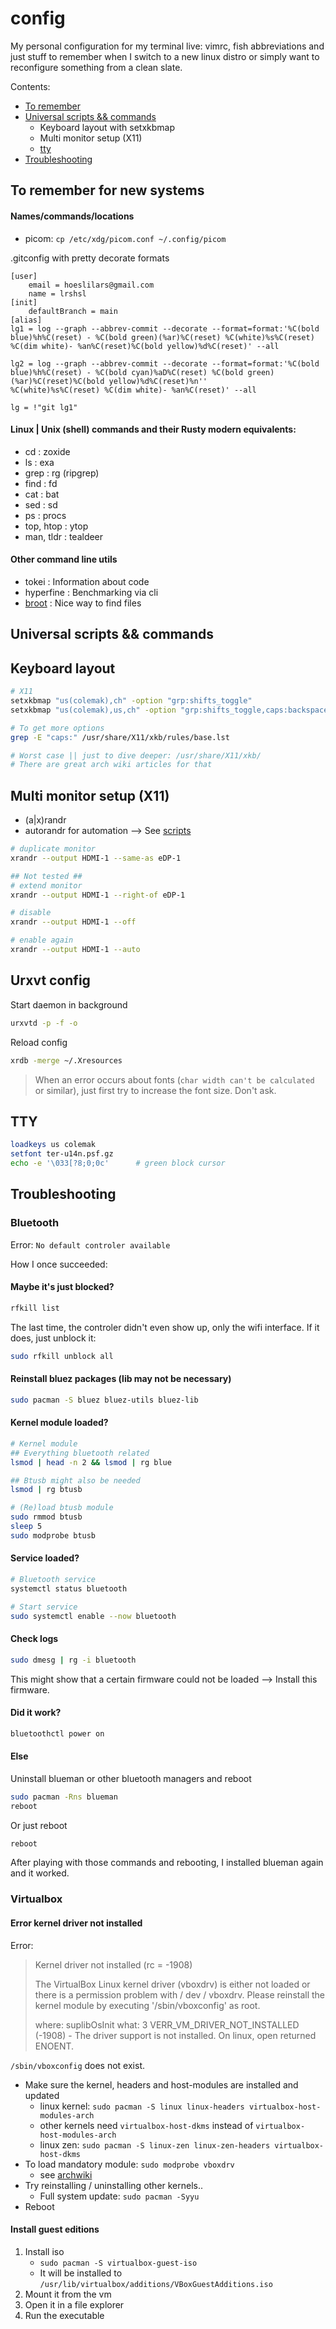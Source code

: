 
# config
My personal configuration for my terminal live: vimrc, fish abbreviations and just stuff to remember when I switch to a new linux distro or simply want to reconfigure something from a clean slate.

Contents:
- [To remember](#to-remember-for-new-systems)
- [Universal scripts && commands](#universal-scripts-commands)
    - Keyboard layout with setxkbmap
    - Multi monitor setup (X11)
    - [tty](#tty)
- [Troubleshooting](#troubleshooting)


## To remember for new systems

#### Names/commands/locations
  - picom: `cp /etc/xdg/picom.conf ~/.config/picom`

.gitconfig with pretty decorate formats
```
[user]
	email = hoeslilars@gmail.com
	name = lrshsl
[init]
	defaultBranch = main
[alias]
lg1 = log --graph --abbrev-commit --decorate --format=format:'%C(bold blue)%h%C(reset) - %C(bold green)(%ar)%C(reset) %C(white)%s%C(reset) %C(dim white)- %an%C(reset)%C(bold yellow)%d%C(reset)' --all

lg2 = log --graph --abbrev-commit --decorate --format=format:'%C(bold blue)%h%C(reset) - %C(bold cyan)%aD%C(reset) %C(bold green)(%ar)%C(reset)%C(bold yellow)%d%C(reset)%n''          %C(white)%s%C(reset) %C(dim white)- %an%C(reset)' --all

lg = !"git lg1"
```

#### Linux | Unix (shell) commands and their Rusty modern equivalents:
- cd                : zoxide
- ls                : exa
- grep              : rg (ripgrep)
- find              : fd
- cat               : bat
- sed               : sd
- ps                : procs
- top, htop         : ytop
- man, tldr         : tealdeer

#### Other command line utils
- tokei : Information about code
- hyperfine : Benchmarking via cli
- [broot](https://github.com/Canop/broot) : Nice way to find files


## Universal scripts && commands

## Keyboard layout
```sh
# X11
setxkbmap "us(colemak),ch" -option "grp:shifts_toggle"
setxkbmap "us(colemak),us,ch" -option "grp:shifts_toggle,caps:backspace"

# To get more options
grep -E "caps:" /usr/share/X11/xkb/rules/base.lst

# Worst case || just to dive deeper: /usr/share/X11/xkb/
# There are great arch wiki articles for that
```

## Multi monitor setup (X11)
- (a|x)randr
- autorandr for automation --> See [scripts](scripts/)

```sh
# duplicate monitor
xrandr --output HDMI-1 --same-as eDP-1

## Not tested ##
# extend monitor
xrandr --output HDMI-1 --right-of eDP-1

# disable
xrandr --output HDMI-1 --off

# enable again
xrandr --output HDMI-1 --auto
```

## Urxvt config

Start daemon in background
```sh
urxvtd -p -f -o
```

Reload config
```sh
xrdb -merge ~/.Xresources
```

> When an error occurs about fonts (`char width can't be calculated` or similar), just first try to increase the font size.
> Don't ask.


## TTY

```sh
loadkeys us colemak
setfont ter-u14n.psf.gz
echo -e '\033[?8;0;0c' 		# green block cursor
```

## Troubleshooting

### Bluetooth

Error: `No default controler available`

How I once succeeded:

#### Maybe it's just blocked?

```sh
rfkill list
```
The last time, the controler didn't even show up, only the wifi interface. If it does, just unblock it:
```sh
sudo rfkill unblock all
```

#### Reinstall bluez packages (lib may not be necessary)
```sh
sudo pacman -S bluez bluez-utils bluez-lib
```

#### Kernel module loaded?
```sh
# Kernel module
## Everything bluetooth related
lsmod | head -n 2 && lsmod | rg blue

## Btusb might also be needed
lsmod | rg btusb
```

```sh
# (Re)load btusb module
sudo rmmod btusb
sleep 5
sudo modprobe btusb
```

#### Service loaded?
```sh
# Bluetooth service
systemctl status bluetooth
```

```sh
# Start service
sudo systemctl enable --now bluetooth
```


#### Check logs
```sh
sudo dmesg | rg -i bluetooth
```
This might show that a certain firmware could not be loaded --> Install this firmware.


#### Did it work?

```sh
bluetoothctl power on
```

#### Else

Uninstall blueman or other bluetooth managers and reboot
```sh
sudo pacman -Rns blueman
reboot
```

Or just reboot
```sh
reboot
```

After playing with those commands and rebooting, I installed blueman again and it worked.



### Virtualbox

#### Error kernel driver not installed

Error:
> Kernel driver not installed (rc = -1908)
>
> The VirtualBox Linux kernel driver (vboxdrv) is either not loaded or there is a permission problem with / dev / vboxdrv. Please reinstall the kernel module by executing
> '/sbin/vboxconfig'
> as root.
> 
> where: suplibOsInit what: 3 VERR_VM_DRIVER_NOT_INSTALLED (-1908) - The driver support is not installed. On linux, open returned ENOENT.

`/sbin/vboxconfig` does not exist.

- Make sure the kernel, headers and host-modules are installed and updated
	- linux kernel: `sudo pacman -S linux linux-headers virtualbox-host-modules-arch`
	- other kernels need `virtualbox-host-dkms` instead of `virtualbox-host-modules-arch`
	- linux zen: `sudo pacman -S linux-zen linux-zen-headers virtualbox-host-dkms`
- To load mandatory module: `sudo modprobe vboxdrv`
	- see [archwiki](https://wiki.archlinux.org/title/VirtualBox#Load_the_VirtualBox_kernel_modules)
- Try reinstalling / uninstalling other kernels..
	- Full system update: `sudo pacman -Syyu`
- Reboot


#### Install guest editions

1. Install iso
	- `sudo pacman -S virtualbox-guest-iso`
	- It will be installed to `/usr/lib/virtualbox/additions/VBoxGuestAdditions.iso`
2. Mount it from the vm
3. Open it in a file explorer
4. Run the executable
